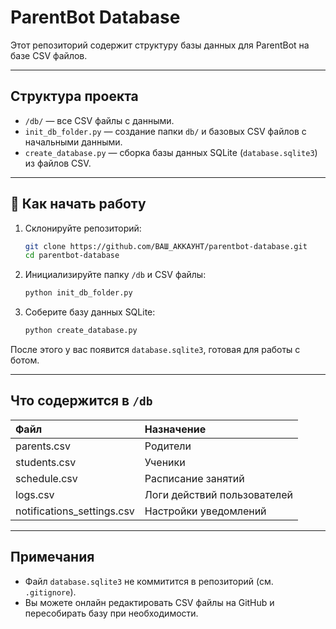 # ParentBot Database

Этот репозиторий содержит структуру базы данных для ParentBot на базе CSV файлов.

---

## Структура проекта

- `/db/` — все CSV файлы с данными.
- `init_db_folder.py` — создание папки `db/` и базовых CSV файлов с начальными данными.
- `create_database.py` — сборка базы данных SQLite (`database.sqlite3`) из файлов CSV.

---

## 🚀 Как начать работу

1. Склонируйте репозиторий:
    ```bash
    git clone https://github.com/ВАШ_АККАУНТ/parentbot-database.git
    cd parentbot-database
    ```

2. Инициализируйте папку `/db` и CSV файлы:
    ```bash
    python init_db_folder.py
    ```

3. Соберите базу данных SQLite:
    ```bash
    python create_database.py
    ```

После этого у вас появится `database.sqlite3`, готовая для работы с ботом.

---

## Что содержится в `/db`

| Файл | Назначение |
|:----|:-----------|
| parents.csv | Родители |
| students.csv | Ученики |
| schedule.csv | Расписание занятий |
| logs.csv | Логи действий пользователей |
| notifications_settings.csv | Настройки уведомлений |

---

## Примечания

- Файл `database.sqlite3` не коммитится в репозиторий (см. `.gitignore`).
- Вы можете онлайн редактировать CSV файлы на GitHub и пересобирать базу при необходимости.
